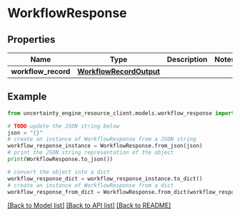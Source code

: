 # WorkflowResponse


## Properties

Name | Type | Description | Notes
------------ | ------------- | ------------- | -------------
**workflow_record** | [**WorkflowRecordOutput**](WorkflowRecordOutput.md) |  | 

## Example

```python
from uncertainty_engine_resource_client.models.workflow_response import WorkflowResponse

# TODO update the JSON string below
json = "{}"
# create an instance of WorkflowResponse from a JSON string
workflow_response_instance = WorkflowResponse.from_json(json)
# print the JSON string representation of the object
print(WorkflowResponse.to_json())

# convert the object into a dict
workflow_response_dict = workflow_response_instance.to_dict()
# create an instance of WorkflowResponse from a dict
workflow_response_from_dict = WorkflowResponse.from_dict(workflow_response_dict)
```
[[Back to Model list]](../README.md#documentation-for-models) [[Back to API list]](../README.md#documentation-for-api-endpoints) [[Back to README]](../README.md)


